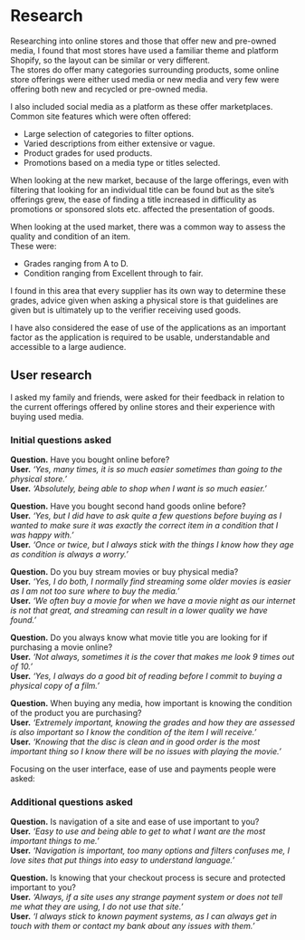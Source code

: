 # Research  
Researching into online stores and those that offer new and pre-owned media, I found that most stores have used a familiar theme and platform Shopify, so the layout can be similar or very different.  
The stores do offer many categories surrounding products, some online store offerings were either used media or new media and very few were offering both new and recycled or pre-owned media.  

I also included social media as a platform as these offer marketplaces.  
Common site features which were often offered:  
- Large selection of categories to filter options.  
- Varied descriptions from either extensive or vague.  
- Product grades for used products.  
- Promotions based on a media type or titles selected.  

When looking at the new market, because of the large offerings, even with filtering that looking for an individual title can be found but as the site’s offerings grew, the ease of finding a title increased in difficulity as promotions or sponsored slots etc. affected the presentation of goods.  

When looking at the used market, there was a common way to assess the quality and condition of an item.  
These were:  
- Grades ranging from A to D.  
- Condition ranging from Excellent through to fair.  

I found in this area that every supplier has its own way to determine these grades, advice given when asking a physical store is that guidelines are given but is ultimately up to the verifier receiving used goods.  

I have also considered the ease of use of the applications as an important factor as the application is required to be usable, understandable and accessible to a large audience.  

## User research  
I asked my family and friends, were asked for their feedback in relation to the current offerings offered by online stores and their experience with buying used media.  

### Initial questions asked  
**Question.** Have you bought online before?    
**User.** _‘Yes, many times, it is so much easier sometimes than going to the physical store.’_  
**User.** _‘Absolutely, being able to shop when I want is so much easier.’_  

**Question.** Have you bought second hand goods online before?    
**User.** _‘Yes, but I did have to ask quite a few questions before buying as I wanted to make sure it was exactly the correct item in a condition that I was happy with.’_  
**User.** _‘Once or twice, but I always stick with the things I know how they age as condition is always a worry.’_  

**Question.** Do you buy stream movies or buy physical media?  
**User.** _‘Yes, I do both, I normally find streaming some older movies is easier as I am not too sure where to buy the media.’_  
**User.** _‘We often buy a movie for when we have a movie night as our internet is not that great, and streaming can result in a lower quality we have found.’_  

**Question.** Do you always know what movie title you are looking for if purchasing a movie online?    
**User.** _‘Not always, sometimes it is the cover that makes me look 9 times out of 10.’_  
**User.** _‘Yes, I always do a good bit of reading before I commit to buying a physical copy of a film.’_  

**Question.** When buying any media, how important is knowing the condition of the product you are purchasing?    
**User.** _‘Extremely important, knowing the grades and how they are assessed is also important so I know the condition of the item I will receive.’_  
**User.** _‘Knowing that the disc is clean and in good order is the most important thing so I know there will be no issues with playing the movie.’_  

Focusing on the user interface, ease of use and payments people were asked:  

### Additional questions asked  
**Question.** Is navigation of a site and ease of use important to you?  
**User.** _‘Easy to use and being able to get to what I want are the most important things to me.’_  
**User.** _‘Navigation is important, too many options and filters confuses me, I love sites that put things into easy to understand language.’_  

**Question.** Is knowing that your checkout process is secure and protected important to you?  
**User.** _‘Always, if a site uses any strange payment system or does not tell me what they are using, I do not use that site.’_  
**User.** _‘I always stick to known payment systems, as I can always get in touch with them or contact my bank about any issues with them.’_  

